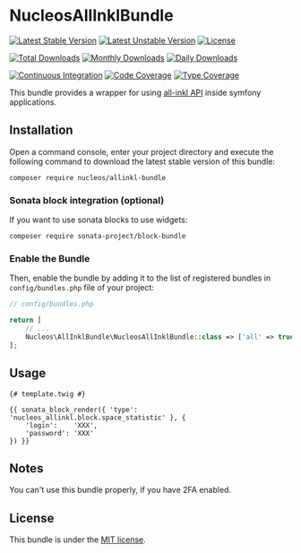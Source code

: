 NucleosAllInklBundle
====================
[![Latest Stable Version](https://poser.pugx.org/nucleos/allinkl-bundle/v/stable)](https://packagist.org/packages/nucleos/allinkl-bundle)
[![Latest Unstable Version](https://poser.pugx.org/nucleos/allinkl-bundle/v/unstable)](https://packagist.org/packages/nucleos/allinkl-bundle)
[![License](https://poser.pugx.org/nucleos/allinkl-bundle/license)](https://packagist.org/packages/nucleos/allinkl-bundle)

[![Total Downloads](https://poser.pugx.org/nucleos/allinkl-bundle/downloads)](https://packagist.org/packages/nucleos/allinkl-bundle)
[![Monthly Downloads](https://poser.pugx.org/nucleos/allinkl-bundle/d/monthly)](https://packagist.org/packages/nucleos/allinkl-bundle)
[![Daily Downloads](https://poser.pugx.org/nucleos/allinkl-bundle/d/daily)](https://packagist.org/packages/nucleos/allinkl-bundle)

[![Continuous Integration](https://github.com/nucleos/NucleosAllInklBundle/workflows/Continuous%20Integration/badge.svg)](https://github.com/nucleos/NucleosAllInklBundle/actions)
[![Code Coverage](https://codecov.io/gh/nucleos/NucleosAllInklBundle/branch/main/graph/badge.svg)](https://codecov.io/gh/nucleos/NucleosAllInklBundle)
[![Type Coverage](https://shepherd.dev/github/nucleos/NucleosAllInklBundle/coverage.svg)](https://shepherd.dev/github/nucleos/NucleosAllInklBundle)

This bundle provides a wrapper for using [all-inkl API] inside symfony applications.

## Installation

Open a command console, enter your project directory and execute the following command to download the latest stable version of this bundle:

```
composer require nucleos/allinkl-bundle
```

### Sonata block integration (optional)

If you want to use sonata blocks to use widgets:

```
composer require sonata-project/block-bundle
```

### Enable the Bundle

Then, enable the bundle by adding it to the list of registered bundles in `config/bundles.php` file of your project:

```php
// config/bundles.php

return [
    // ...
    Nucleos\AllInklBundle\NucleosAllInklBundle::class => ['all' => true],
];
```

## Usage

```twig
{# template.twig #}

{{ sonata_block_render({ 'type': 'nucleos_allinkl.block.space_statistic' }, {
    'login':    'XXX',
    'password': 'XXX'
}) }}
```

## Notes

You can't use this bundle properly, if you have 2FA enabled.

## License

This bundle is under the [MIT license](LICENSE.md).

[all-inkl API]: http://kasapi.kasserver.com/

